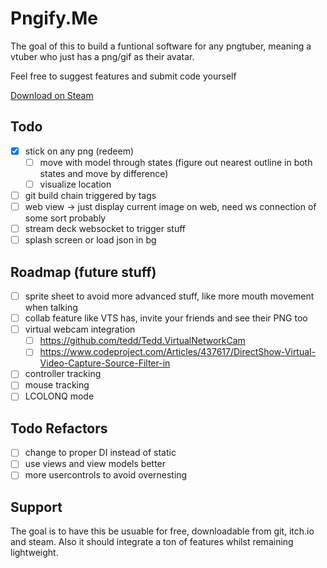 # Pngify.Me
The goal of this to build a funtional software for any pngtuber, 
meaning a vtuber who just has a png/gif as their avatar.

Feel free to suggest features and submit code yourself

[Download on Steam](https://store.steampowered.com/app/3337800/Pngifyme)

## Todo
- [x] stick on any png (redeem)
	- [ ] move with model through states (figure out nearest outline in both states and move by difference)
	- [ ] visualize location
- [ ] git build chain triggered by tags 
- [ ] web view -> just display current image on web, need ws connection of some sort probably
- [ ] stream deck websocket to trigger stuff
- [ ] splash screen or load json in bg

## Roadmap (future stuff)
- [ ] sprite sheet to avoid more advanced stuff, like more mouth movement when talking
- [ ] collab feature like VTS has, invite your friends and see their PNG too
- [ ] virtual webcam integration
	- [ ] https://github.com/tedd/Tedd.VirtualNetworkCam
	- [ ] https://www.codeproject.com/Articles/437617/DirectShow-Virtual-Video-Capture-Source-Filter-in
- [ ] controller tracking
- [ ] mouse tracking
- [ ] LCOLONQ mode

## Todo Refactors
- [ ] change to proper DI instead of static
- [ ] use views and view models better
- [ ] more usercontrols to avoid overnesting

## Support
The goal is to have this be usuable for free, downloadable from git, itch.io and steam.
Also it should integrate a ton of features whilst remaining lightweight.
